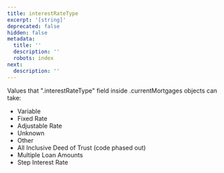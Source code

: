 ```yaml
---
title: interestRateType
excerpt: '[string]'
deprecated: false
hidden: false
metadata:
  title: ''
  description: ''
  robots: index
next:
  description: ''
---
```

Values that ".interestRateType" field inside .currentMortgages objects can take:

* Variable
* Fixed Rate
* Adjustable Rate
* Unknown
* Other
* All Inclusive Deed of Trust (code phased out)
* Multiple Loan Amounts
* Step Interest Rate
